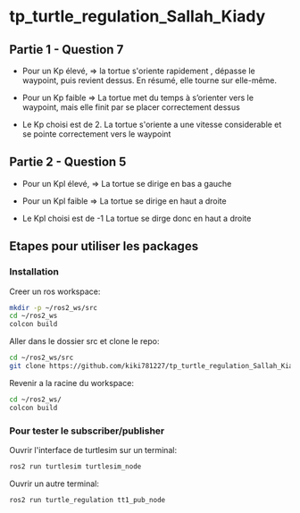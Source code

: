# tp_turtle_regulation_Sallah_Kiady


## Partie 1 - Question 7

- Pour un Kp élevé, => la tortue s'oriente rapidement , dépasse le waypoint, puis revient dessus. En résumé, elle tourne sur elle-même.

- Pour un Kp faible => La tortue met du temps à s’orienter vers le waypoint, mais elle finit par se placer correctement dessus

- Le Kp choisi est de 2. La tortue s'oriente a une vitesse considerable et se pointe correctement vers le waypoint

## Partie 2 - Question 5

- Pour un Kpl élevé, => La tortue se dirige en bas a gauche

- Pour un Kpl faible => La tortue se dirige en haut a droite

- Le Kpl choisi est de -1 La tortue se dirge donc en haut a droite

## Etapes pour utiliser les packages

### Installation
Creer un ros workspace:
```bash
mkdir -p ~/ros2_ws/src
cd ~/ros2_ws
colcon build
```

Aller dans le dossier src et clone le repo:
```bash
cd ~/ros2_ws/src
git clone https://github.com/kiki781227/tp_turtle_regulation_Sallah_Kiady.git
```

Revenir a la racine du workspace:
```bash
cd ~/ros2_ws/
colcon build
```

### Pour tester le subscriber/publisher
Ouvrir l'interface de turtlesim sur un terminal:
```bash
ros2 run turtlesim turtlesim_node
```

Ouvrir un autre terminal: 
```bash
ros2 run turtle_regulation tt1_pub_node 
```

